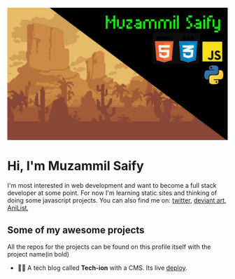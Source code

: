 ![Pixel art of Mountains with my name](20220901_092354.jpg)


# Hi, I'm Muzammil Saify
 I'm most interested in web development and want to become a full stack developer at some point. For now I'm learning static sites and thinking of doing
some javascript projects. You can also find me on:
[twitter](https://mobile.twitter.com/Muzzitor), 
[deviant art](https://www.deviantart.com/muzzitor), 
[AniList](https://www.anilist.co/user/muzzitor), 

## Some of my awesome projects

All the repos for the projects can be found on this profile itself with the project name(in bold)

- 👨‍💻 A tech blog called **Tech-ion** with a CMS. Its live [deploy](tech-ion.netlify.app).
